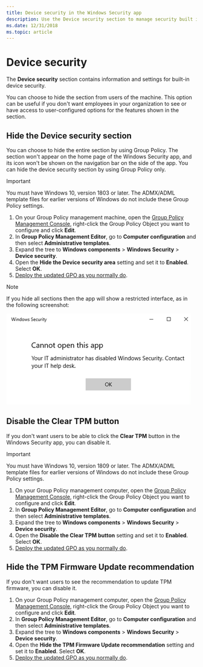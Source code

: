 ```yaml
---
title: Device security in the Windows Security app
description: Use the Device security section to manage security built into your device, including virtualization-based security.
ms.date: 12/31/2018
ms.topic: article
---
```


# Device security

The **Device security** section contains information and settings for built-in device security.

You can choose to hide the section from users of the machine. This option can be useful if you don't want employees in your organization to see or have access to user-configured options for the features shown in the section.

## Hide the Device security section

You can choose to hide the entire section by using Group Policy. The section won't appear on the home page of the Windows Security app, and its icon won't be shown on the navigation bar on the side of the app. You can hide the device security section by using Group Policy only.

> [!IMPORTANT]
> You must have Windows 10, version 1803 or later. The ADMX/ADML template files for earlier versions of Windows do not include these Group Policy settings.

1. On your Group Policy management machine, open the [Group Policy Management Console](/previous-versions/windows/it-pro/windows-server-2008-R2-and-2008/cc731212(v=ws.11)), right-click the Group Policy Object you want to configure and click **Edit**.
2. In **Group Policy Management Editor**, go to **Computer configuration** and then select **Administrative templates**.
3. Expand the tree to **Windows components** > **Windows Security** > **Device security**.
4. Open the **Hide the Device security area** setting and set it to **Enabled**. Select **OK**.
5. [Deploy the updated GPO as you normally do](/windows/win32/srvnodes/group-policy).

> [!NOTE]
> If you hide all sections then the app will show a restricted interface, as in the following screenshot:
>
> ![Screenshot of the Windows Security app with all sections hidden by Group Policy.](images/wdsc-all-hide.png)

## Disable the Clear TPM button

If you don't want users to be able to click the **Clear TPM** button in the Windows Security app, you can disable it.

> [!IMPORTANT]
> You must have Windows 10, version 1809 or later. The ADMX/ADML template files for earlier versions of Windows do not include these Group Policy settings.

1. On your Group Policy management computer, open the [Group Policy Management Console](/previous-versions/windows/it-pro/windows-server-2008-R2-and-2008/cc731212(v=ws.11)), right-click the Group Policy Object you want to configure and click **Edit**.
2. In **Group Policy Management Editor**, go to **Computer configuration** and then select **Administrative templates**.
3. Expand the tree to **Windows components** > **Windows Security** > **Device security**.
4. Open the **Disable the Clear TPM button** setting and set it to **Enabled**. Select **OK**.
5. [Deploy the updated GPO as you normally do](/windows/win32/srvnodes/group-policy).

## Hide the TPM Firmware Update recommendation

If you don't want users to see the recommendation to update TPM firmware, you can disable it.

1. On your Group Policy management computer, open the [Group Policy Management Console](/previous-versions/windows/it-pro/windows-server-2008-R2-and-2008/cc731212(v=ws.11)), right-click the Group Policy Object you want to configure and click **Edit**.
2. In **Group Policy Management Editor**, go to **Computer configuration** and then select **Administrative templates**.
3. Expand the tree to **Windows components** > **Windows Security** > **Device security**.
4. Open the **Hide the TPM Firmware Update recommendation** setting and set it to **Enabled**. Select **OK**.
5. [Deploy the updated GPO as you normally do](/windows/win32/srvnodes/group-policy).
